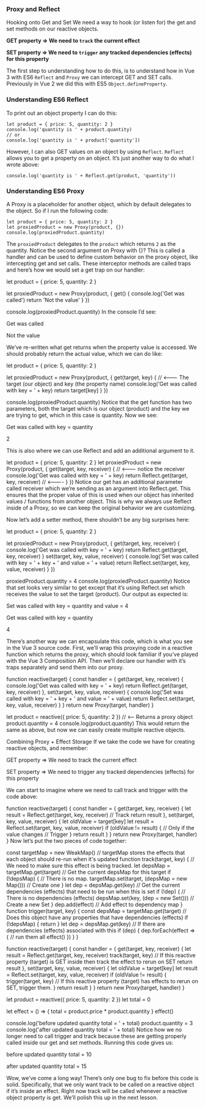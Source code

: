 ### Proxy and Reflect

Hooking onto Get and Set
We need a way to hook (or listen for) the get and set methods on our reactive objects.

**GET property => We need to `track` the current effect**

**SET property => We need to `trigger` any tracked dependencies (effects) for this property**

The first step to understanding how to do this, is to understand how in Vue 3 with ES6 `Reflect` and `Proxy` we can intercept GET and SET calls. Previously in Vue 2 we did this with ES5 `Object.defineProperty`.

### Understanding ES6 Reflect
To print out an object property I can do this:

```
let product = { price: 5, quantity: 2 }
console.log('quantity is ' + product.quantity)
// or 
console.log('quantity is ' + product['quantity'])
```

However, I can also GET values on an object by using `Reflect`. `Reflect` allows you to get a property on an object. It’s just another way to do what I wrote above:

```
console.log('quantity is ' + Reflect.get(product, 'quantity'))
```

### Understanding ES6 Proxy

A Proxy is a placeholder for another object, which by default delegates to the object. So if I run the following code:

```
let product = { price: 5, quantity: 2 }
let proxiedProduct = new Proxy(product, {})
console.log(proxiedProduct.quantity)
```

The `proxiedProduct` delegates to the `product` which returns `2` as the quantity. Notice the second argument on Proxy with {}? This is called a handler and can be used to define custom behavior on the proxy object, like intercepting get and set calls. These interceptor methods are called traps and here’s how we would set a get trap on our handler:

let product = { price: 5, quantity: 2 }

let proxiedProduct = new Proxy(product, {
  get() {
    console.log('Get was called')
    return 'Not the value'
  }
})

console.log(proxiedProduct.quantity)
In the console I’d see:

Get was called

Not the value

We’ve re-written what get returns when the property value is accessed. We should probably return the actual value, which we can do like:

let product = { price: 5, quantity: 2 }

let proxiedProduct = new Proxy(product, {
  get(target, key) {  // <--- The target (our object) and key (the property name)
    console.log('Get was called with key = ' + key)
    return target[key]
  }
})

console.log(proxiedProduct.quantity)
Notice that the get function has two parameters, both the target which is our object (product) and the key we are trying to get, which in this case is quantity. Now we see:

Get was called with key = quantity

2

This is also where we can use Reflect and add an additional argument to it.

let product = { price: 5, quantity: 2 }
let proxiedProduct = new Proxy(product, {
  get(target, key, receiver) {  // <--- notice the receiver
    console.log('Get was called with key = ' + key)
    return Reflect.get(target, key, receiver) // <----
  }
})
Notice our get has an additional parameter called receiver which we’re sending as an argument into Reflect.get. This ensures that the proper value of this is used when our object has inherited values / functions from another object. This is why we always use Reflect inside of a Proxy, so we can keep the original behavior we are customizing.

Now let’s add a setter method, there shouldn’t be any big surprises here:

let product = { price: 5, quantity: 2 }

let proxiedProduct = new Proxy(product, {
  get(target, key, receiver) {  
    console.log('Get was called with key = ' + key)
    return Reflect.get(target, key, receiver) 
  }
  set(target, key, value, receiver) {
    console.log('Set was called with key = ' + key + ' and value = ' + value)
    return Reflect.set(target, key, value, receiver)
  }
})

proxiedProduct.quantity = 4
console.log(proxiedProduct.quantity)
Notice that set looks very similar to get except that it’s using Reflect.set which receives the value to set the target (product). Our output as expected is:

Set was called with key = quantity and value = 4

Get was called with key = quantity

4

There’s another way we can encapsulate this code, which is what you see in the Vue 3 source code. First, we’ll wrap this proxying code in a reactive function which returns the proxy, which should look familiar if you’ve played with the Vue 3 Composition API. Then we’ll declare our handler with it’s traps separately and send them into our proxy.

function reactive(target) {
  const handler = {
    get(target, key, receiver) {
      console.log('Get was called with key = ' + key)
      return Reflect.get(target, key, receiver)
    },
    set(target, key, value, receiver) {
      console.log('Set was called with key = ' + key + ' and value = ' + value)
      return Reflect.set(target, key, value, receiver)
    }
  }
  return new Proxy(target, handler)
}

let product = reactive({ price: 5, quantity: 2 }) // <-- Returns a proxy object
product.quantity = 4
console.log(product.quantity)
This would return the same as above, but now we can easily create multiple reactive objects.

Combining Proxy + Effect Storage
If we take the code we have for creating reactive objects, and remember:

GET property => We need to track the current effect

SET property => We need to trigger any tracked dependencies (effects) for this property

We can start to imagine where we need to call track and trigger with the code above:

function reactive(target) {
  const handler = {
    get(target, key, receiver) {
      let result = Reflect.get(target, key, receiver)
        // Track
      return result
    },
    set(target, key, value, receiver) {
      let oldValue = target[key]
      let result = Reflect.set(target, key, value, receiver)
      if (oldValue != result) { // Only if the value changes 
        // Trigger
      } 
      return result
    }
  }
  return new Proxy(target, handler)
}
Now let’s put the two pieces of code together:

const targetMap = new WeakMap() // targetMap stores the effects that each object should re-run when it's updated
function track(target, key) {
  // We need to make sure this effect is being tracked.
  let depsMap = targetMap.get(target) // Get the current depsMap for this target
  if (!depsMap) {
    // There is no map.
    targetMap.set(target, (depsMap = new Map())) // Create one
  }
  let dep = depsMap.get(key) // Get the current dependencies (effects) that need to be run when this is set
  if (!dep) {
    // There is no dependencies (effects)
    depsMap.set(key, (dep = new Set())) // Create a new Set
  }
  dep.add(effect) // Add effect to dependency map
}
function trigger(target, key) {
  const depsMap = targetMap.get(target) // Does this object have any properties that have dependencies (effects)
  if (!depsMap) {
    return
  }
  let dep = depsMap.get(key) // If there are dependencies (effects) associated with this
  if (dep) {
    dep.forEach(effect => {
      // run them all
      effect()
    })
  }
}

function reactive(target) {
  const handler = {
    get(target, key, receiver) {
      let result = Reflect.get(target, key, receiver)
      track(target, key) // If this reactive property (target) is GET inside then track the effect to rerun on SET
      return result
    },
    set(target, key, value, receiver) {
      let oldValue = target[key]
      let result = Reflect.set(target, key, value, receiver)
      if (oldValue != result) {
        trigger(target, key) // If this reactive property (target) has effects to rerun on SET, trigger them.
      }
      return result
    }
  }
  return new Proxy(target, handler)
}

let product = reactive({ price: 5, quantity: 2 })
let total = 0

let effect = () => {
  total = product.price * product.quantity
}
effect()

console.log('before updated quantity total = ' + total)
product.quantity = 3
console.log('after updated quantity total = ' + total)
Notice how we no longer need to call trigger and track because these are getting properly called inside our get and set methods. Running this code gives us:

before updated quantity total = 10

after updated quantity total = 15

Wow, we’ve come a long way! There’s only one bug to fix before this code is solid. Specifically, that we only want track to be called on a reactive object if it’s inside an effect. Right now track will be called whenever a reactive object property is get. We’ll polish this up in the next lesson.